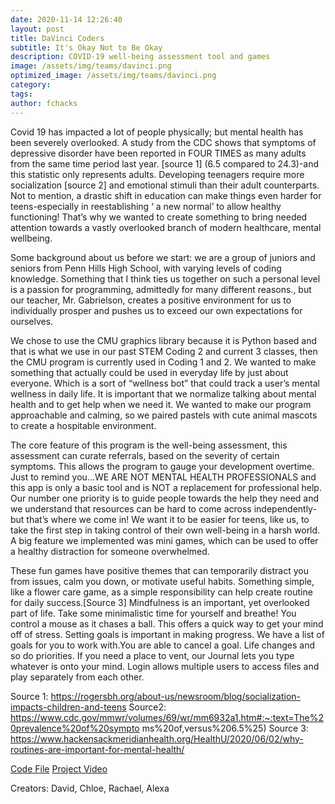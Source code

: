 ```yaml
---
date: 2020-11-14 12:26:40
layout: post
title: DaVinci Coders
subtitle: It's Okay Not to Be Okay
description: COVID-19 well-being assessment tool and games
image: /assets/img/teams/davinci.png
optimized_image: /assets/img/teams/davinci.png
category:
tags:
author: fchacks
---
```


Covid 19 has impacted a lot of people physically; but mental health has been severely overlooked. A study from the CDC shows that symptoms of depressive disorder have been reported in FOUR TIMES as many adults from the same time period last year. [source 1] (6.5 compared to 24.3)-and this statistic only represents adults. Developing teenagers require more socialization [source 2] and emotional stimuli than their adult counterparts. Not to mention, a drastic shift in education can make things even harder for teens-especially in reestablishing ‘ a new normal’ to allow healthy functioning! That’s why we wanted to create something to bring needed attention towards a vastly overlooked branch of modern healthcare, mental wellbeing.

Some background about us before we start: we are a group of juniors and seniors from Penn Hills High School, with varying levels of coding knowledge. Something that I think ties us together on such a personal level is a passion for programming, admittedly for many different reasons., but our teacher, Mr. Gabrielson, creates a positive environment for us to individually prosper and pushes us to exceed our own expectations for ourselves.

We chose to use the CMU graphics library because it is Python based and that is what we use in our past STEM Coding 2 and current 3 classes, then the CMU program is currently used in Coding 1 and 2. We wanted to make something that actually could be used in everyday life by just about everyone. Which is a sort of “wellness bot” that could track a user’s mental wellness in daily life. It is important that we normalize talking about mental health and to get help when we need it. We wanted to make our program approachable and calming, so we paired pastels with cute animal mascots to create a hospitable environment.

The core feature of this program is the well-being assessment, this assessment can curate referrals, based on the severity of certain symptoms. This allows the program to gauge your development overtime. Just to remind you...WE ARE NOT MENTAL HEALTH PROFESSIONALS and this app is only a basic tool and is NOT a replacement for professional help. Our number one priority is to guide people towards the help they need and we understand that resources can be hard to come across independently-but that’s where we come in! We want it to be easier for teens, like us, to take the first step in taking control of their own well-being in a harsh world. A big feature we implemented was mini games, which can be used to offer a healthy distraction for someone overwhelmed.

These fun games have positive themes that can temporarily distract you from issues, calm you down, or motivate useful habits. Something simple, like a flower care game, as a simple responsibility can help create routine for daily success.[Source 3] Mindfulness is an important, yet overlooked part of life. Take some minimalistic time for yourself and breathe! You control a mouse as it chases a ball. This offers a quick way to get your mind off of stress. Setting goals is important in making progress. We have a list of goals for you to work with.You are able to cancel a goal. Life changes and so do priorities. If you need a place to vent, our Journal lets you type whatever is onto your mind. Login allows multiple users to access files and play separately from each other.

Source 1: https://rogersbh.org/about-us/newsroom/blog/socialization-impacts-children-and-teens
Source2: https://www.cdc.gov/mmwr/volumes/69/wr/mm6932a1.htm#:~:text=The%20prevalence%20of%20sympto ms%20of,versus%206.5%25)
Source 3: https://www.hackensackmeridianhealth.org/HealthU/2020/06/02/why-routines-are-important-for-mental-health/


<a href="https://repl.it/@minecraftfan38/WebbedProductiveConfiguration#main.py">Code File</a>
<a href="https://www.loom.com/share/4211a6e938f54f488016b888b2234eb9">Project Video</a>

Creators: David, Chloe, Rachael, Alexa
